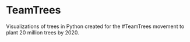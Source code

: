 # TeamTrees
Visualizations of trees in Python created for the #TeamTrees movement to plant 20 million trees by 2020. 
